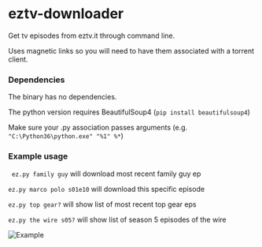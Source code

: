 # eztv-downloader
Get tv episodes from eztv.it through command line.

Uses magnetic links so you will need to have them associated with a torrent client.

### Dependencies
The binary has no dependencies.

The python version requires BeautifulSoup4 (`pip install beautifulsoup4`)

Make sure your .py association passes arguments (e.g. `"C:\Python36\python.exe" "%1" %*`)

### Example usage
 ` ez.py family guy` will download most recent family guy ep
  
  `ez.py marco polo s01e10` will download this specific episode
  
  `ez.py top gear?` will show list of most recent top gear eps
  
  `ez.py the wire s05?` will show list of season 5 episodes of the wire
  
  
![Example](http://i.imgur.com/2hLlFIu.png)
